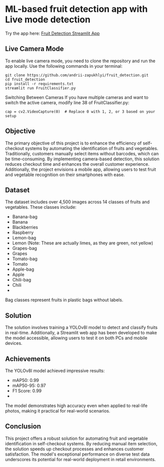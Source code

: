 # ML-based fruit detection app with Live mode detection
Try the app here: <a href = "https://fruitdetection-yolov8.streamlit.app/">Fruit Detection Streamlit App</a>

## Live Camera Mode
To enable live camera mode, you need to clone the repository and run the app locally. Use the following commands in your terminal:
```
git clone https://github.com/andrii-zapukhlyi/fruit_detection.git
cd fruit_detection
pip install -r requirements.txt
streamlit run FruitClassifier.py
```
Switching Between Cameras
If you have multiple cameras and want to switch the active camera, modify line 38 of FruitClassifier.py:
```
cap = cv2.VideoCapture(0)  # Replace 0 with 1, 2, or 3 based on your setup
```

## Objective
The primary objective of this project is to enhance the efficiency of self-checkout systems by automating the identification of fruits and vegetables. Traditionally, customers manually select items without barcodes, which can be time-consuming. By implementing camera-based detection, this solution reduces checkout time and enhances the overall customer experience. Additionally, the project envisions a mobile app, allowing users to test fruit and vegetable recognition on their smartphones with ease.

## Dataset
The dataset includes over 4,500 images across 14 classes of fruits and vegetables. These classes include:
- Banana-bag
- Banana
- Blackberries
- Raspberry
- Lemon-bag
- Lemon (Note: These are actually limes, as they are green, not yellow)
- Grapes-bag
- Grapes
- Tomato-bag
- Tomato
- Apple-bag
- Apple
- Chili-bag
- Chili
- 
Bag classes represent fruits in plastic bags without labels.

## Solution
The solution involves training a YOLOv8l model to detect and classify fruits in real-time. Additionally, a Streamlit web app has been developed to make the model accessible, allowing users to test it on both PCs and mobile devices.

## Achievements
The YOLOv8l model achieved impressive results:
- mAP50: 0.99
- mAP50-95: 0.97
- F1 Score: 0.99
- 
The model demonstrates high accuracy even when applied to real-life photos, making it practical for real-world scenarios.

## Conclusion
This project offers a robust solution for automating fruit and vegetable identification in self-checkout systems. By reducing manual item selection, the solution speeds up checkout processes and enhances customer satisfaction. The model's exceptional performance on diverse test data underscores its potential for real-world deployment in retail environments.
